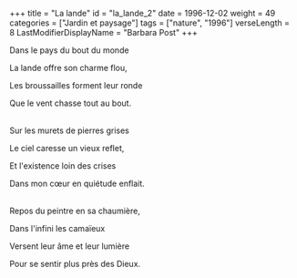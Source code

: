 +++
title = "La lande"
id = "la_lande_2"
date = 1996-12-02
weight = 49
categories = ["Jardin et paysage"]
tags = ["nature", "1996"]
verseLength = 8
LastModifierDisplayName = "Barbara Post"
+++

Dans le pays du bout du monde

La lande offre son charme flou,

Les broussailles forment leur ronde

Que le vent chasse tout au bout.

 \
Sur les murets de pierres grises

Le ciel caresse un vieux reflet,

Et l'existence loin des crises

Dans mon cœur en quiétude enflait.

 \
Repos du peintre en sa chaumière,

Dans l'infini les camaïeux

Versent leur âme et leur lumière

Pour se sentir plus près des Dieux.
